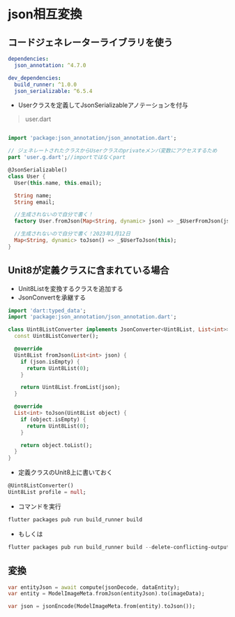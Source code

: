 # json相互変換
## コードジェネレーターライブラリを使う
```yaml
dependencies:
  json_annotation: ^4.7.0

dev_dependencies:
  build_runner: ^1.0.0
  json_serializable: ^6.5.4
```
- Userクラスを定義してJsonSerializableアノテーションを付与
>user.dart
```dart

import 'package:json_annotation/json_annotation.dart';

// ジェネレートされたクラスからUserクラスのprivateメンバ変数にアクセスするため
part 'user.g.dart';//importではなくpart

@JsonSerializable()
class User {
  User(this.name, this.email);

  String name;
  String email;

  //生成されないので自分で書く！
  factory User.fromJson(Map<String, dynamic> json) => _$UserFromJson(json);

  //生成されないので自分で書く！2023年1月12日
  Map<String, dynamic> toJson() => _$UserToJson(this);
}
```
## Unit8が定義クラスに含まれている場合
- Unit8Listを変換するクラスを追加する
- JsonConvertを承継する
```dart
import 'dart:typed_data';
import 'package:json_annotation/json_annotation.dart';

class Uint8ListConverter implements JsonConverter<Uint8List, List<int>> {
  const Uint8ListConverter();

  @override
  Uint8List fromJson(List<int> json) {
    if (json.isEmpty) {
      return Uint8List(0);
    }

    return Uint8List.fromList(json);
  }

  @override
  List<int> toJson(Uint8List object) {
    if (object.isEmpty) {
      return Uint8List(0);
    }

    return object.toList();
  }
}
```
- 定義クラスのUnit8上に書いておく
```dart
@Uint8ListConverter()
Uint8List profile = null;
```
- コマンドを実行
```PowerShell
flutter packages pub run build_runner build
```
- もしくは
```PowerShell
flutter packages pub run build_runner build --delete-conflicting-outputs
```
## 変換
```dart
var entityJson = await compute(jsonDecode, dataEntity);
var entity = ModelImageMeta.fromJson(entityJson).to(imageData);
```
```dart
var json = jsonEncode(ModelImageMeta.from(entity).toJson());
```









